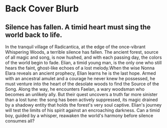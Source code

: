 # Back Cover Blurb

## Silence has fallen. A timid heart must sing the world back to life.

In the tranquil village of Radicantica, at the edge of the once-vibrant Whispering Woods, a terrible silence has fallen. The ancient forest, source of all magic and song, is now hushed, and with each passing day, the colors of the world begin to fade. Elian, a timid young man, is the only one who still hears the faint, ghost-like echoes of a lost melody.When the wise Nonna Elara reveals an ancient prophecy, Elian learns he is the last hope. Armed with an ancestral amulet and a courage he never knew he possessed, he must venture into the heart of the desolate woods to find the Source of the Song. Along the way, he encounters Faelan, a wary woodsman who becomes an unlikely ally. But their quest uncovers a truth far more sinister than a lost tune: the song has been actively suppressed, its magic drained by a shadowy entity that holds the forest's very soul captive. Elian's journey will test the limits of his spirit against an encroaching darkness. Can a timid boy, guided by a whisper, reawaken the world's harmony before silence consumes all?
